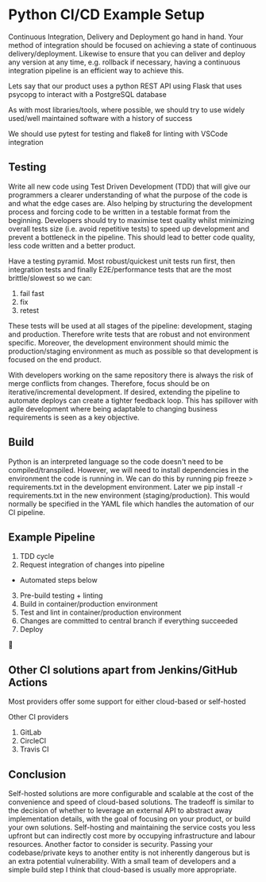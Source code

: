 # Python CI/CD Example Setup

Continuous Integration, Delivery and Deployment go hand in hand. Your method of integration should be focused on achieving a state of continuous delivery/deployment. Likewise to ensure that you can deliver and deploy any version at any time, e.g. rollback if necessary, having a continuous integration pipeline is an efficient way to achieve this.

Lets say that our product uses a python REST API using Flask that uses psycopg to interact with a PostgreSQL database

As with most libraries/tools, where possible, we should try to use widely used/well maintained software with a history of success

We should use pytest for testing and flake8 for linting with VSCode integration

## Testing

Write all new code using Test Driven Development (TDD) that will give our programmers a clearer understanding of what the purpose of the code is and what the edge cases are. Also helping by structuring the development process and forcing code to be written in a testable format from the beginning. Developers should try to maximise test quality whilst minimizing overall tests size (i.e. avoid repetitive tests) to speed up development and prevent a bottleneck in the pipeline. This should lead to better code quality, less code written and a better product.

Have a testing pyramid. Most robust/quickest unit tests run first, then integration tests and finally E2E/performance tests that are the most brittle/slowest so we can:
1. fail fast
2. fix
3. retest

These tests will be used at all stages of the pipeline: development, staging and production. Therefore write tests that are robust and not environment specific. Moreover, the development environment should mimic the production/staging environment as much as possible so that development is focused on the end product.

With developers working on the same repository there is always the risk of merge conflicts from changes. Therefore, focus should be on iterative/incremental development. If desired, extending the pipeline to automate deploys can create a tighter feedback loop. This has spillover with agile development where being adaptable to changing business requirements is seen as a key objective.

## Build

Python is an interpreted language so the code doesn't need to be compiled/transpiled. However, we will need to install dependencies in the environment the code is running in. We can do this by running pip freeze > requirements.txt in the development environment. Later we pip install -r requirements.txt in the new environment (staging/production). This would normally be specified in the YAML file which handles the automation of our CI pipeline.

## Example Pipeline

1. TDD cycle
2. Request integration of changes into pipeline
- Automated steps below
3. Pre-build testing + linting
4. Build in container/production environment
5. Test and lint in container/production environment
6. Changes are committed to central branch if everything succeeded
7. Deploy

:rocket:

## Other CI solutions apart from Jenkins/GitHub Actions

Most providers offer some support for either cloud-based or self-hosted

Other CI providers
1. GitLab
2. CircleCI
3. Travis CI

## Conclusion

Self-hosted solutions are more configurable and scalable at the cost of the convenience and speed of cloud-based solutions. The tradeoff is similar to the decision of whether to leverage an external API to abstract away implementation details, with the goal of focusing on your product, or build your own solutions. Self-hosting and maintaining the service costs you less upfront but can indirectly cost more by occupying infrastructure and labour resources. Another factor to consider is security. Passing your codebase/private keys to another entity is not inherently dangerous but is an extra potential vulnerability. With a small team of developers and a simple build step I think that cloud-based is usually more appropriate.